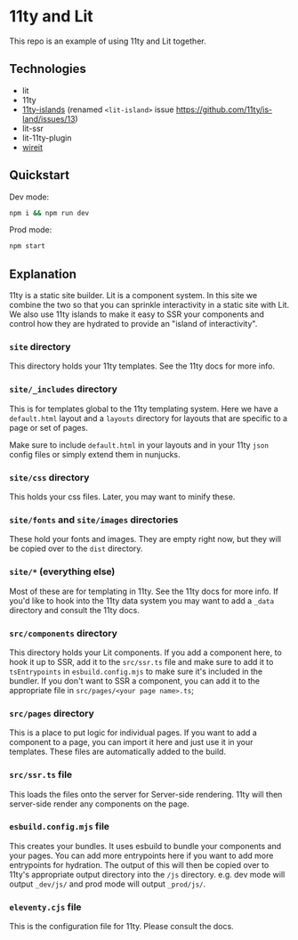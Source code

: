 # 11ty and Lit

This repo is an example of using 11ty and Lit together.

## Technologies

- lit
- 11ty
- [11ty-islands](https://github.com/11ty/is-land) (renamed `<lit-island>` issue https://github.com/11ty/is-land/issues/13)
- lit-ssr
- lit-11ty-plugin
- [wireit](https://github.com/google/wireit)

## Quickstart

Dev mode:

```bash
npm i && npm run dev
```

Prod mode:

```bash
npm start
```

## Explanation

11ty is a static site builder. Lit is a component system. In this site we combine the two so that you can sprinkle interactivity in a static site with Lit. We also use 11ty islands to make it easy to SSR your components and control how they are hydrated to provide an "island of interactivity".

### `site` directory

This directory holds your 11ty templates. See the 11ty docs for more info.

### `site/_includes` directory

This is for templates global to the 11ty templating system. Here we have a `default.html` layout and a `layouts` directory for layouts that are specific to a page or set of pages.

Make sure to include `default.html` in your layouts and in your 11ty `json` config files or simply extend them in nunjucks.

### `site/css` directory

This holds your css files. Later, you may want to minify these.

### `site/fonts` and `site/images` directories

These hold your fonts and images. They are empty right now, but they will be copied over to the `dist` directory.

### `site/*` (everything else)

Most of these are for templating in 11ty. See the 11ty docs for more info. If you'd like to hook into the 11ty data system you may want to add a `_data` directory and consult the 11ty docs.

### `src/components` directory

This directory holds your Lit components. If you add a component here, to hook it up to SSR, add it to the `src/ssr.ts` file and make sure to add it to `tsEntrypoints` in `esbuild.config.mjs` to make sure it's included in the bundler. If you don't want to SSR a component, you can add it to the appropriate file in `src/pages/<your page name>.ts`;

### `src/pages` directory

This is a place to put logic for individual pages. If you want to add a component to a page, you can import it here and just use it in your templates. These files are automatically added to the build.

### `src/ssr.ts` file

This loads the files onto the server for Server-side rendering. 11ty will then server-side render any components on the page.

### `esbuild.config.mjs` file

This creates your bundles. It uses esbuild to bundle your components and your pages. You can add more entrypoints here if you want to add more entrypoints for hydration. The output of this will then be copied over to 11ty's appropriate output directory into the `/js` directory. e.g. dev mode will output `_dev/js/` and prod mode will output `_prod/js/`.

### `eleventy.cjs` file

This is the configuration file for 11ty. Please consult the docs.
